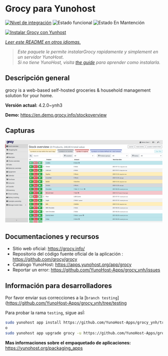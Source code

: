 <!--
Este archivo README esta generado automaticamente<https://github.com/YunoHost/apps/tree/master/tools/readme_generator>
No se debe editar a mano.
-->

# Grocy para Yunohost

[![Nivel de integración](https://dash.yunohost.org/integration/grocy.svg)](https://ci-apps.yunohost.org/ci/apps/grocy/) ![Estado funcional](https://ci-apps.yunohost.org/ci/badges/grocy.status.svg) ![Estado En Mantención](https://ci-apps.yunohost.org/ci/badges/grocy.maintain.svg)

[![Instalar Grocy con Yunhost](https://install-app.yunohost.org/install-with-yunohost.svg)](https://install-app.yunohost.org/?app=grocy)

*[Leer este README en otros idiomas.](./ALL_README.md)*

> *Este paquete le permite instalarGrocy rapidamente y simplement en un servidor YunoHost.*  
> *Si no tiene YunoHost, visita [the guide](https://yunohost.org/install) para aprender como instalarla.*

## Descripción general

grocy is a web-based self-hosted groceries & household management solution for your home.

**Versión actual:** 4.2.0~ynh3

**Demo:** <https://en.demo.grocy.info/stockoverview>

## Capturas

![Captura de Grocy](./doc/screenshots/stock-en.png)

## Documentaciones y recursos

- Sitio web oficial: <https://grocy.info/>
- Repositorio del código fuente oficial de la aplicación : <https://github.com/grocy/grocy>
- Catálogo YunoHost: <https://apps.yunohost.org/app/grocy>
- Reportar un error: <https://github.com/YunoHost-Apps/grocy_ynh/issues>

## Información para desarrolladores

Por favor enviar sus correcciones a la [`branch testing`](https://github.com/YunoHost-Apps/grocy_ynh/tree/testing

Para probar la rama `testing`, sigue asÍ:

```bash
sudo yunohost app install https://github.com/YunoHost-Apps/grocy_ynh/tree/testing --debug
o
sudo yunohost app upgrade grocy -u https://github.com/YunoHost-Apps/grocy_ynh/tree/testing --debug
```

**Mas informaciones sobre el empaquetado de aplicaciones:** <https://yunohost.org/packaging_apps>
